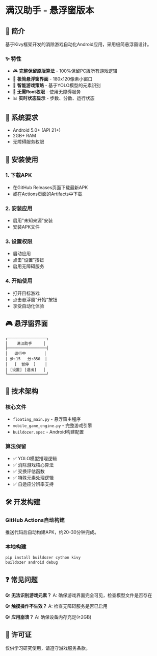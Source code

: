 # 满汉助手 - 悬浮窗版本

## 🎯 简介

基于Kivy框架开发的消除游戏自动化Android应用，采用极简悬浮窗设计。

### ✨ 特性
- 🎮 **完整保留原版算法** - 100%保留PC版所有游戏逻辑
- 📱 **极简悬浮窗界面** - 180x120像素小窗口
- 🤖 **智能游戏策略** - 基于YOLO模型的元素识别
- 🔧 **无需Root权限** - 使用无障碍服务
- 📊 **实时状态显示** - 步数、分数、运行状态

## 📱 系统要求

- Android 5.0+ (API 21+)
- 2GB+ RAM
- 无障碍服务权限

## 🚀 安装使用

### 1. 下载APK
- 在GitHub Releases页面下载最新APK
- 或在Actions页面的Artifacts中下载

### 2. 安装应用
- 启用"未知来源"安装
- 安装APK文件

### 3. 设置权限
- 启动应用
- 点击"设置"按钮
- 启用无障碍服务

### 4. 开始使用
- 打开目标游戏
- 点击悬浮窗"开始"按钮
- 享受自动化体验

## 🎮 悬浮窗界面

```
┌─────────────────┐
│    满汉助手     │
├─────────────────┤
│   运行中        │
│ 步:15   分:850  │
│   [  暂停  ]    │
│ [设置] [退出]   │
└─────────────────┘
```

## 🔧 技术架构

### 核心文件
- `floating_main.py` - 悬浮窗主程序
- `mobile_game_engine.py` - 完整游戏引擎
- `buildozer.spec` - Android构建配置

### 算法保留
- ✅ YOLO模型推理逻辑
- ✅ 消除游戏核心算法
- ✅ 交换评估函数
- ✅ 特殊元素处理逻辑
- ✅ 自适应分辨率支持

## 🛠️ 开发构建

### GitHub Actions自动构建
推送代码后自动构建APK，约20-30分钟完成。

### 本地构建
```bash
pip install buildozer cython kivy
buildozer android debug
```

## ❓ 常见问题

**Q: 无法识别游戏元素？**
A: 确保游戏界面完全可见，检查模型文件是否存在

**Q: 触摸操作不生效？**
A: 检查无障碍服务是否已启用

**Q: 应用崩溃？**
A: 确保设备内存充足(≥2GB)

## 📄 许可证

仅供学习研究使用，请遵守游戏服务条款。
